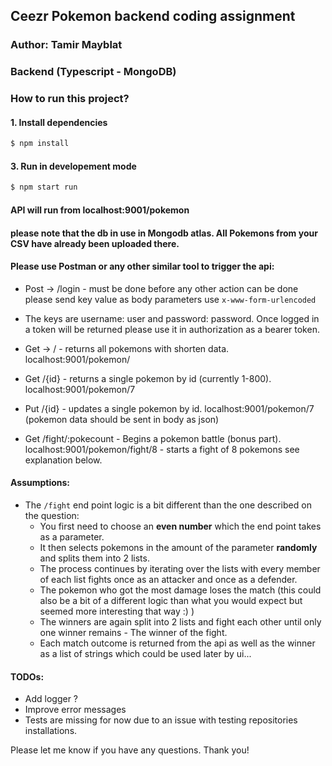 ## Ceezr Pokemon backend coding assignment

### Author: Tamir Mayblat

### Backend (Typescript - MongoDB)

### How to run this project?

#### 1. Install dependencies

```bash
$ npm install
```

#### 3. Run in developement mode

```bash
$ npm start run
```

#### API will run from localhost:9001/pokemon

#### please note that the db in use in Mongodb atlas. All Pokemons from your CSV have already been uploaded there.

#### Please use Postman or any other similar tool to trigger the api:

* Post -> /login - must be done before any other action can be done please send key value as body parameters use ```x-www-form-urlencoded```
* The keys are username: user and password: password. Once logged in a token will be returned please use it in authorization as a bearer token.

* Get -> / - returns all pokemons with shorten data. localhost:9001/pokemon/
* Get /{id} - returns a single pokemon by id (currently 1-800). localhost:9001/pokemon/7
* Put /{id} - updates a single pokemon by id. localhost:9001/pokemon/7 (pokemon data should be sent in body as json)
* Get /fight/:pokecount - Begins a pokemon battle (bonus part).     localhost:9001/pokemon/fight/8 - starts a fight of 8 pokemons see explanation below.  

#### Assumptions:
* The ```/fight``` end point logic is a bit different than the one described on the question: 
  * You first need to choose an **even number** which the end point takes as a parameter.
  * It then selects pokemons in the amount of the parameter **randomly** and splits them into 2 lists.
  * The process continues by iterating over the lists with every member of each list fights once as an attacker and once as a defender.
  * The pokemon who got the most damage loses the match (this could also be a bit of a different logic than what you would expect but seemed more interesting that way :) )
  * The winners are again split into 2 lists and fight each other until only one winner remains - The winner of the fight.
  * Each match outcome is returned from the api as well as the winner as a list of strings which could be used later by ui...

#### TODOs:
* Add logger ?
* Improve error messages
* Tests are missing for now due to an issue with testing repositories installations.

Please let me know if you have any questions.
Thank you!
